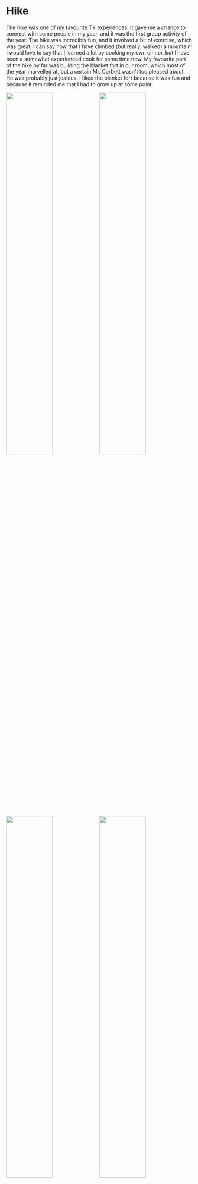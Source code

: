 <html>
<body>
<h1>Hike</h1>
  <p>The hike was one of my favourite TY experiences. It gave me a chance to connect with some people in my year, and it was the first group activity of the year. The hike was incredibly fun, and it involved a bit of exercise, which was great; I can say now that I have climbed (but really, walked) a mountain! I would love to say that I learned a lot by cooking my own dinner, but I have been a somewhat experienced cook for some time now. My favourite part of the hike by far was building the blanket fort in our room, which most of the year marvelled at, but a certain Mr. Corbett wasn't too pleased about. He was probably just jealous. I liked the blanket fort because it was fun and because it reminded me that I had to grow up at some point!</p>
  <img src = "14440657_1784741868435686_2687529616039959716_n.jpg" style = width:50%;float:left;>
  <img src = "14441206_1784742151768991_5870405008738793293_n.jpg" style = width:50%;float:right;>
  <img src = "14446114_1784742098435663_3846957035776253555_n.jpg" style = width:50%;float:left>
  <img src = "14485015_1784742061769000_3650046334125496636_n.jpg" style = width:50%;float:right;>
</body>
</html>
